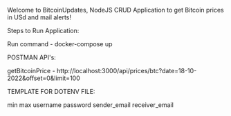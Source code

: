 Welcome to BitcoinUpdates, NodeJS CRUD Application to get Bitcoin prices in USd and mail alerts!

Steps to Run Application:

Run command - docker-compose up

POSTMAN API's:

getBitcoinPrice - http://localhost:3000/api/prices/btc?date=18-10-2022&offset=0&limit=100

TEMPLATE FOR DOTENV FILE:

min
max
username
password
sender_email
receiver_email
